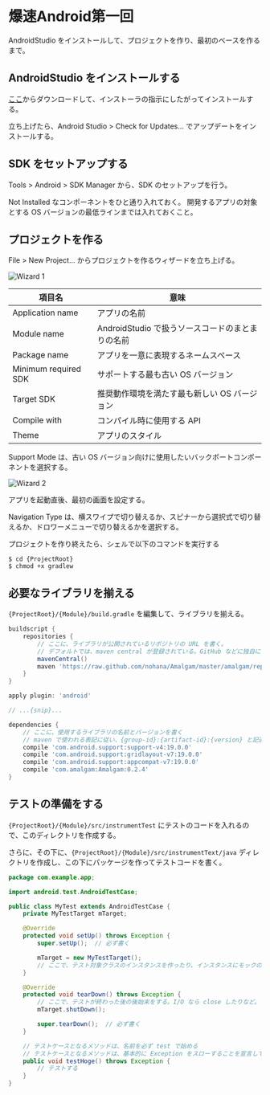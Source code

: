 # 爆速Android第一回

AndroidStudio をインストールして、プロジェクトを作り、最初のベースを作るまで。

## AndroidStudio をインストールする

[ここ](http://developer.android.com/sdk/installing/studio.html)からダウンロードして、インストーラの指示にしたがってインストールする。

立ち上げたら、Android Studio > Check for Updates... でアップデートをインストールする。

## SDK をセットアップする

Tools > Android > SDK Manager から、SDK のセットアップを行う。

Not Installed なコンポーネントをひと通り入れておく。
開発するアプリの対象とする OS バージョンの最低ラインまでは入れておくこと。

## プロジェクトを作る

File > New Project... からプロジェクトを作るウィザードを立ち上げる。

![Wizard 1](https://raw.github.com/KeithYokoma/BakusokuAndroid/master/docs/1/new_project_wizard_1.png "Wizard 1")

項目名|意味
-----|-----
Application name|アプリの名前
Module name|AndroidStudio で扱うソースコードのまとまりの名前
Package name|アプリを一意に表現するネームスペース
Minimum required SDK|サポートする最も古い OS バージョン
Target SDK|推奨動作環境を満たす最も新しい OS バージョン
Compile with|コンパイル時に使用する API
Theme|アプリのスタイル

Support Mode は、古い OS バージョン向けに使用したいバックポートコンポーネントを選択する。

![Wizard 2](https://raw.github.com/KeithYokoma/BakusokuAndroid/master/docs/1/new_project_wizard_1.png "Wizard 2")

アプリを起動直後、最初の画面を設定する。

Navigation Type は、横スワイプで切り替えるか、スピナーから選択式で切り替えるか、ドロワーメニューで切り替えるかを選択する。

プロジェクトを作り終えたら、シェルで以下のコマンドを実行する

```shell
$ cd {ProjectRoot}
$ chmod +x gradlew
```

## 必要なライブラリを揃える

`{ProjectRoot}/{Module}/build.gradle` を編集して、ライブラリを揃える。

```Groovy
buildscript {
    repositories {
        // ここに、ライブラリが公開されているリポジトリの URL を書く。
        // デフォルトでは、maven central が登録されている。GitHub などに独自にリポジトリがある場合は、別途その URL を書く。
        mavenCentral()
        maven 'https://raw.github.com/nohana/Amalgam/master/amalgam/repository/'
    }
}

apply plugin: 'android'

// ...{snip}...

dependencies {
    // ここに、使用するライブラリの名前とバージョンを書く
    // maven で使われる表記に従い、{group-id}:{artifact-id}:{version} と記述する
    compile 'com.android.support:support-v4:19.0.0'
    compile 'com.android.support:gridlayout-v7:19.0.0'
    compile 'com.android.support:appcompat-v7:19.0.0'
    compile 'com.amalgam:Amalgam:0.2.4'
}
```

## テストの準備をする

`{ProjectRoot}/{Module}/src/instrumentTest` にテストのコードを入れるので、このディレクトリを作成する。

さらに、その下に、`{ProjectRoot}/{Module}/src/instrumentText/java` ディレクトリを作成し、この下にパッケージを作ってテストコードを書く。

```Java
package com.example.app;

import android.test.AndroidTestCase;

public class MyTest extends AndroidTestCase {
    private MyTestTarget mTarget;

    @Override
    protected void setUp() throws Exception {
        super.setUp();  // 必ず書く

        mTarget = new MyTestTarget();
        // ここで、テスト対象クラスのインスタンスを作ったり、インスタンスにモックのオブジェクトを注入したりする
    }

    @Override
    protected void tearDown() throws Exception {
        // ここで、テストが終わった後の後始末をする。I/O なら close したりなど。
        mTarget.shutDown();

        super.tearDown();  // 必ず書く
    }

    // テストケースとなるメソッドは、名前を必ず test で始める
    // テストケースとなるメソッドは、基本的に Exception をスローすることを宣言しておく
    public void testHoge() throws Exception {
        // テストする
    }
}
```
